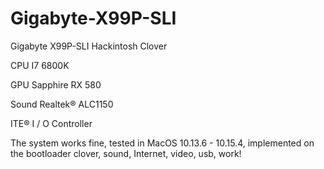 # Gigabyte-X99P-SLI
Gigabyte X99P-SLI Hackintosh
Clover

CPU       I7 6800K

GPU       Sapphire RX 580

Sound     Realtek® ALC1150

ITE® I / O Controller

The system works fine, tested in MacOS 10.13.6 - 10.15.4, implemented on the bootloader clover, sound, Internet, video, usb, work!
